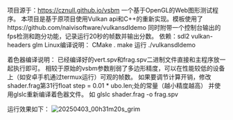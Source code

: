 项目源于：https://cznull.github.io/vsbm
一个基于OpenGL的Web图形测试程序。
本项目是基于原项目使用Vulkan api和C++的重新实现。模板使用了https://github.com/naivisoftware/vulkansdldemo
同时附带一个控制台输出的fps检测和跑分功能，记录运行20秒的帧数并输出分数。
依赖：sdl2 vulkan-headers glm
Linux编译说明：
CMake .
make
运行
./vulkansdldemo

着色器编译说明：
已经编译好的vert.spv和frag.spv二进制文件直接和主程序放一起执行即可。
相较于原始的vsbm参数削弱了多边形精度，可以在性能较低的设备上（如安卓手机通过termux运行）可观的帧数。
如果要调节计算开销，修改shader.frag第31行float step = 0.01 * ubo.len;处的常量（越小精度越高）
并使用glslc重新编译着色器文件。
如
glslc shader.frag -o frag.spv

运行效果如下：
![20250403_00h31m20s_grim](https://github.com/user-attachments/assets/e4298385-21a6-428e-9286-dcaab88cdd1f)
